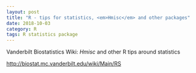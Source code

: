 ```yaml
---
layout: post
title: "R - tips for statistics, <em>Hmisc</em> and other packages"
date: 2018-10-03
category: R
tags: R statistics package
---
```


Vanderbilt Biostatistics Wiki: <em>Hmisc</em> and other R tips around statistics

<a href="http://biostat.mc.vanderbilt.edu/wiki/Main/RS">http://biostat.mc.vanderbilt.edu/wiki/Main/RS</a>
